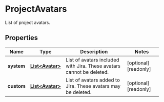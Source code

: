 

# ProjectAvatars

List of project avatars.
## Properties

Name | Type | Description | Notes
------------ | ------------- | ------------- | -------------
**system** | [**List&lt;Avatar&gt;**](Avatar.md) | List of avatars included with Jira. These avatars cannot be deleted. |  [optional] [readonly]
**custom** | [**List&lt;Avatar&gt;**](Avatar.md) | List of avatars added to Jira. These avatars may be deleted. |  [optional] [readonly]



